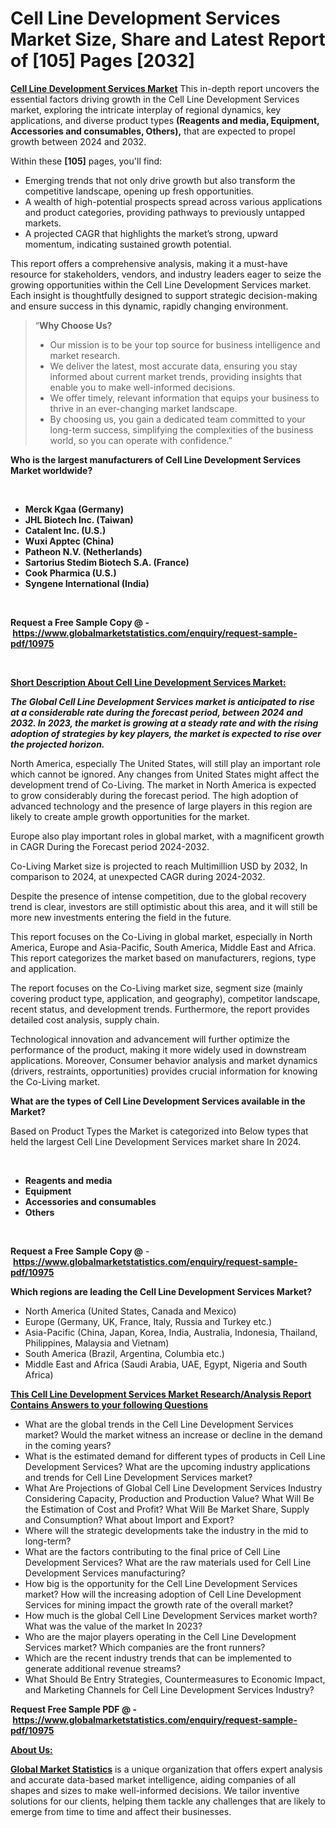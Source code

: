 <h1>Cell Line Development Services Market Size, Share and Latest Report of [105] Pages [2032]</h1>
<p><a href="https://www.globalmarketstatistics.com/market-reports/cell-line-development-services-market-10975"><strong>Cell Line Development Services Market</strong></a> This in-depth report uncovers the essential factors driving growth in the Cell Line Development Services market, exploring the intricate interplay of regional dynamics, key applications, and diverse product types <strong>(Reagents and media, Equipment, Accessories and consumables, Others),</strong> that are expected to propel growth between 2024 and 2032.</p>
<p>Within these <strong>[105]</strong> pages, you'll find:</p>
<ul>
<li>Emerging trends that not only drive growth but also transform the competitive landscape, opening up fresh opportunities.</li>
<li>A wealth of high-potential prospects spread across various applications and product categories, providing pathways to previously untapped markets.</li>
<li>A projected CAGR that highlights the market&rsquo;s strong, upward momentum, indicating sustained growth potential.</li>
</ul>
<p>This report offers a comprehensive analysis, making it a must-have resource for stakeholders, vendors, and industry leaders eager to seize the growing opportunities within the Cell Line Development Services market. Each insight is thoughtfully designed to support strategic decision-making and ensure success in this dynamic, rapidly changing environment.</p>
<blockquote class="">
<p>&ldquo;<strong>Why Choose Us? </strong></p>
<ul>
<li>Our mission is to be your top source for business intelligence and market research.</li>
<li>We deliver the latest, most accurate data, ensuring you stay informed about current market trends, providing insights that enable you to make well-informed decisions.</li>
<li>We offer timely, relevant information that equips your business to thrive in an ever-changing market landscape.</li>
<li>By choosing us, you gain a dedicated team committed to your long-term success, simplifying the complexities of the business world, so you can operate with confidence.&rdquo;</li>
</ul>
</blockquote>
<p><strong>Who is the largest manufacturers of Cell Line Development Services Market worldwide?</strong></p>
<p>&nbsp;</p>
<ul>
<li><strong>Merck Kgaa (Germany)</strong></li>
<li><strong>JHL Biotech Inc. (Taiwan)</strong></li>
<li><strong>Catalent Inc. (U.S.)</strong></li>
<li><strong>Wuxi Apptec (China)</strong></li>
<li><strong>Patheon N.V. (Netherlands)</strong></li>
<li><strong>Sartorius Stedim Biotech S.A. (France)</strong></li>
<li><strong>Cook Pharmica (U.S.)</strong></li>
<li><strong>Syngene International (India)</strong></li>
</ul>
<p>&nbsp;</p>
<p><strong>Request a Free Sample Copy @ -&nbsp;</strong><a href="https://www.globalmarketstatistics.com/enquiry/request-sample-pdf/10975"><strong>https://www.globalmarketstatistics.com/enquiry/request-sample-pdf/10975</strong></a></p>
<p>&nbsp;</p>
<p><strong><u>Short Description About Cell Line Development Services Market:</u></strong></p>
<p><strong><em>The Global Cell Line Development Services market is anticipated to rise at a considerable rate during the forecast period, between 2024 and 2032. In 2023, the market is growing at a steady rate and with the rising adoption of strategies by key players, the market is expected to rise over the projected horizon.</em></strong></p>
<p>North America, especially The United States, will still play an important role which cannot be ignored. Any changes from United States might affect the development trend of Co-Living. The market in North America is expected to grow considerably during the forecast period. The high adoption of advanced technology and the presence of large players in this region are likely to create ample growth opportunities for the market.</p>
<p>Europe also play important roles in global market, with a magnificent growth in CAGR During the Forecast period 2024-2032.</p>
<p>Co-Living Market size is projected to reach Multimillion USD by 2032, In comparison to 2024, at unexpected CAGR during 2024-2032.</p>
<p>Despite the presence of intense competition, due to the global recovery trend is clear, investors are still optimistic about this area, and it will still be more new investments entering the field in the future.</p>
<p>This report focuses on the Co-Living in global market, especially in North America, Europe and Asia-Pacific, South America, Middle East and Africa. This report categorizes the market based on manufacturers, regions, type and application.</p>
<p>The report focuses on the Co-Living market size, segment size (mainly covering product type, application, and geography), competitor landscape, recent status, and development trends. Furthermore, the report provides detailed cost analysis, supply chain.</p>
<p>Technological innovation and advancement will further optimize the performance of the product, making it more widely used in downstream applications. Moreover, Consumer behavior analysis and market dynamics (drivers, restraints, opportunities) provides crucial information for knowing the Co-Living market.</p>
<p><strong>What are the types of Cell Line Development Services available in the Market?</strong></p>
<p>Based on Product Types the Market is categorized into Below types that held the largest Cell Line Development Services market share In 2024.</p>
<p>&nbsp;</p>
<ul>
<li><strong>Reagents and media</strong></li>
<li><strong>Equipment</strong></li>
<li><strong>Accessories and consumables</strong></li>
<li><strong>Others</strong></li>
</ul>
<p>&nbsp;</p>
<p><strong>Request a Free Sample Copy @</strong>&nbsp;-&nbsp;<a href="https://www.globalmarketstatistics.com/enquiry/request-sample-pdf/10975"><strong>https://www.globalmarketstatistics.com/enquiry/request-sample-pdf/10975</strong></a></p>
<p><strong>Which regions are leading the Cell Line Development Services Market?</strong></p>
<ul>
<li>North America (United States, Canada and Mexico)</li>
<li>Europe (Germany, UK, France, Italy, Russia and Turkey etc.)</li>
<li>Asia-Pacific (China, Japan, Korea, India, Australia, Indonesia, Thailand, Philippines, Malaysia and Vietnam)</li>
<li>South America (Brazil, Argentina, Columbia etc.)</li>
<li>Middle East and Africa (Saudi Arabia, UAE, Egypt, Nigeria and South Africa)</li>
</ul>
<p><strong><u>This Cell Line Development Services Market Research/Analysis Report Contains Answers to your following Questions</u></strong></p>
<ul>
<li>What are the global trends in the Cell Line Development Services market? Would the market witness an increase or decline in the demand in the coming years?</li>
<li>What is the estimated demand for different types of products in Cell Line Development Services? What are the upcoming industry applications and trends for Cell Line Development Services market?</li>
<li>What Are Projections of Global Cell Line Development Services Industry Considering Capacity, Production and Production Value? What Will Be the Estimation of Cost and Profit? What Will Be Market Share, Supply and Consumption? What about Import and Export?</li>
<li>Where will the strategic developments take the industry in the mid to long-term?</li>
<li>What are the factors contributing to the final price of Cell Line Development Services? What are the raw materials used for Cell Line Development Services manufacturing?</li>
<li>How big is the opportunity for the Cell Line Development Services market? How will the increasing adoption of Cell Line Development Services for mining impact the growth rate of the overall market?</li>
<li>How much is the global Cell Line Development Services market worth? What was the value of the market In 2023?</li>
<li>Who are the major players operating in the Cell Line Development Services market? Which companies are the front runners?</li>
<li>Which are the recent industry trends that can be implemented to generate additional revenue streams?</li>
<li>What Should Be Entry Strategies, Countermeasures to Economic Impact, and Marketing Channels for Cell Line Development Services Industry?</li>
</ul>
<p><strong>Request Free Sample PDF @ -&nbsp;</strong><a href="https://www.globalmarketstatistics.com/enquiry/request-sample-pdf/10975"><strong>https://www.globalmarketstatistics.com/enquiry/request-sample-pdf/10975</strong></a></p>
<p><strong><u>About Us:</u></strong></p>
<p><a href="https://www.globalmarketstatistics.com/"><strong>Global Market Statistics</strong></a>&nbsp;is a unique organization that offers expert analysis and accurate data-based market intelligence, aiding companies of all shapes and sizes to make well-informed decisions. We tailor inventive solutions for our clients, helping them tackle any challenges that are likely to emerge from time to time and affect their businesses.</p>